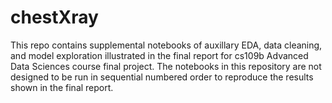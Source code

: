 # chestXray
This repo contains supplemental notebooks of auxillary EDA, data cleaning, and model exploration illustrated in the final report for cs109b Advanced Data Sciences course final project. The notebooks in this repository are not designed to be run in sequential numbered order to reproduce the results shown in the final report.
